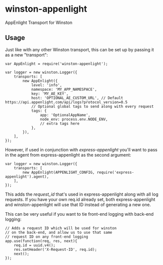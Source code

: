 # winston-appenlight
AppEnlight Transport for Winston

## Usage

Just like with any other Winston transport, this can be set up by passing it as a new "transport":

	var AppEnlight = require('winston-appenlight');

	var logger = new winston.Logger({
		transports: [
			new AppEnlight({
				level: 'info',
				namespace: 'MY_APP_NAMESPACE',
				key: 'MY_AE_KEY',
				host: 'OPTIONAL_AE_CUSTOM_URL', // Default https://api.appenlight.com/api/logs?protocol_version=0.5
				// Optional global tags to send along with every request
				tags: {
					app: 'OptionalAppName',
					node_env: process.env.NODE_ENV,
					// extra tags here
				},
			}),
		],
	});

However, if used in conjunction with *express-appenlight* you'll want to pass in the agent from express-appenlight as the second argument:

	var logger = new winston.Logger({
		transports: [
			new AppEnlight(APPENLIGHT_CONFIG, require('express-appenlight').agent),
		],
	});

This adds the *request_id* that's used in express-appenlight along with all log requests. If you have your own req.id already set, both express-appenlight and winston-appenlight will use that ID instead of generating a new one.


This can be very useful if you want to tie front-end logging with back-end logging:

	// Adds a request ID which will be used for winston
	// on the back-end, and allow us to use that same
	// request ID on any front-end logging
	app.use(function(req, res, next){
		req.id = uuid.v4();
		res.setHeader('X-Request-ID', req.id);
		next();
	});
